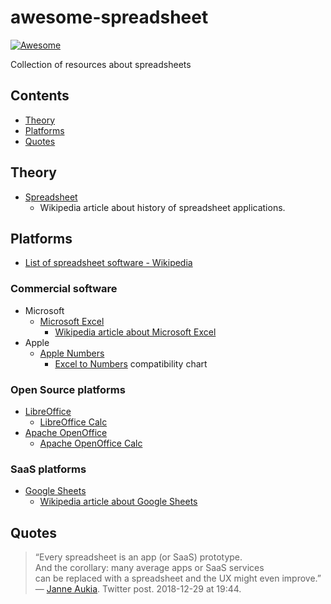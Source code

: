 # awesome-spreadsheet

[![Awesome](https://awesome.re/badge.svg)](https://awesome.re)

Collection of resources about spreadsheets


## Contents

- [Theory](#theory)
- [Platforms](#platforms)
- [Quotes](#quotes)


## Theory

- [Spreadsheet](https://en.wikipedia.org/wiki/Spreadsheet)
  - Wikipedia article about history of spreadsheet applications.


## Platforms

- [List of spreadsheet software - Wikipedia](https://en.wikipedia.org/wiki/List_of_spreadsheet_software)

### Commercial software

- Microsoft
  - [Microsoft Excel](https://products.office.com/en-us/excel)
    - [Wikipedia article about Microsoft Excel](https://en.wikipedia.org/wiki/Microsoft_Excel)
- Apple
  - [Apple Numbers](https://www.apple.com/numbers/)
    - [Excel to Numbers](https://www.apple.com/mac/numbers/compatibility/) compatibility chart

### Open Source platforms

- [LibreOffice](https://www.libreoffice.org/)
  - [LibreOffice Calc](https://www.libreoffice.org/discover/calc/)
- [Apache OpenOffice](https://www.openoffice.org/)
  - [Apache OpenOffice Calc](https://www.openoffice.org/product/calc.html)



### SaaS platforms

- [Google Sheets](https://www.google.com/sheets/about/)
  - [Wikipedia article about Google Sheets](https://en.wikipedia.org/wiki/Google_Sheets)



## Quotes

> “Every spreadsheet is an app (or SaaS) prototype.  
> And the corollary: many average apps or SaaS services  
> can be replaced with a spreadsheet and the UX might even improve.”  
> — [Janne Aukia](https://twitter.com/jaukia/status/1079070559571456000). Twitter post. 2018-12-29 at 19:44.

